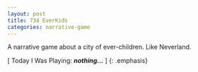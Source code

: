 ```yaml
---
layout: post
title: 734 EverKids
categories: narrative-game
---
```

A narrative game about a city of ever-children.  Like Neverland. 

[ Today I Was Playing: ***nothing...*** ]
{: .emphasis}